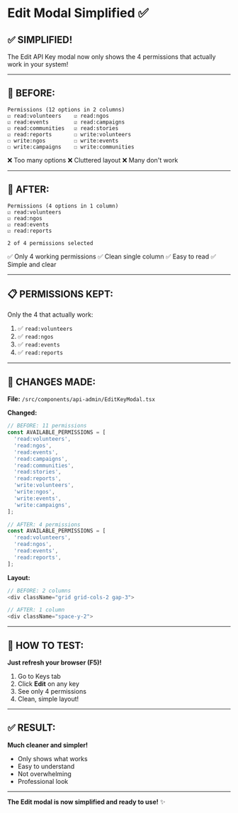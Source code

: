 # Edit Modal Simplified ✅

## ✅ **SIMPLIFIED!**

The Edit API Key modal now only shows the 4 permissions that actually work in your system!

---

## 🎨 **BEFORE:**
```
Permissions (12 options in 2 columns)
☑ read:volunteers    ☑ read:ngos
☑ read:events        ☑ read:campaigns
☑ read:communities   ☑ read:stories
☑ read:reports       ☐ write:volunteers
☐ write:ngos         ☐ write:events
☐ write:campaigns    ☐ write:communities
```
❌ Too many options
❌ Cluttered layout
❌ Many don't work

---

## 🎨 **AFTER:**
```
Permissions (4 options in 1 column)
☑ read:volunteers
☑ read:ngos
☑ read:events
☑ read:reports

2 of 4 permissions selected
```
✅ Only 4 working permissions
✅ Clean single column
✅ Easy to read
✅ Simple and clear

---

## 📋 **PERMISSIONS KEPT:**

Only the 4 that actually work:
1. ✅ `read:volunteers`
2. ✅ `read:ngos`
3. ✅ `read:events`
4. ✅ `read:reports`

---

## 🚀 **CHANGES MADE:**

**File:** `/src/components/api-admin/EditKeyModal.tsx`

**Changed:**
```typescript
// BEFORE: 11 permissions
const AVAILABLE_PERMISSIONS = [
  'read:volunteers',
  'read:ngos',
  'read:events',
  'read:campaigns',
  'read:communities',
  'read:stories',
  'read:reports',
  'write:volunteers',
  'write:ngos',
  'write:events',
  'write:campaigns',
];

// AFTER: 4 permissions
const AVAILABLE_PERMISSIONS = [
  'read:volunteers',
  'read:ngos',
  'read:events',
  'read:reports',
];
```

**Layout:**
```typescript
// BEFORE: 2 columns
<div className="grid grid-cols-2 gap-3">

// AFTER: 1 column
<div className="space-y-2">
```

---

## 🧪 **HOW TO TEST:**

**Just refresh your browser (F5)!**

1. Go to Keys tab
2. Click **Edit** on any key
3. See only 4 permissions
4. Clean, simple layout!

---

## ✅ **RESULT:**

**Much cleaner and simpler!**
- Only shows what works
- Easy to understand
- Not overwhelming
- Professional look

---

**The Edit modal is now simplified and ready to use!** ✨
